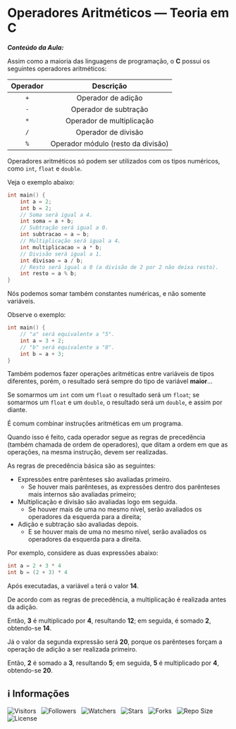 <!-- Título -->
# Operadores Aritméticos — Teoria em C

***Conteúdo da Aula:***

Assim como a maioria das linguagens de programação, o **C** possui os seguintes operadores aritméticos:

| Operador | Descrição |
| :------: | :--------:|
| `+` | Operador de adição |
| `-` | Operador de subtração |
| `*` | Operador de multiplicação |
| `/` | Operador de divisão |
| `%` | Operador módulo (resto da divisão) |

Operadores aritméticos só podem ser utilizados com os tipos numéricos, como `int`, `float` e `double`.

Veja o exemplo abaixo:

```C
int main() {
    int a = 2;
    int b = 2;
    // Soma será igual a 4.
    int soma = a + b;
    // Subtração será igual a 0.
    int subtracao = a – b;
    // Multiplicação será igual a 4.
    int multiplicacao = a * b;
    // Divisão será igual a 1.
    int divisao = a / b;
    // Resto será igual a 0 (a divisão de 2 por 2 não deixa resto).
    int resto = a % b;
}
```

Nós podemos somar também constantes numéricas, e não somente variáveis.

Observe o exemplo:

```c
int main() {
    // "a" será equivalente a "5".
    int a = 3 + 2;
    // "b" será equivalente a "8".  
    int b = a + 3;
}
```

Também podemos fazer operações aritméticas entre variáveis de tipos diferentes, porém, o resultado será sempre do tipo de variável **maior**...

Se somarmos um `int` com um `float` o resultado será um `float`; se somarmos um `float` e um `double`, o resultado será um `double`, e assim por diante.

É comum combinar instruções aritméticas em um programa.

Quando isso é feito, cada operador segue as regras de precedência (também chamada de ordem de operadores), que ditam a ordem em que as operações, na mesma instrução, devem ser realizadas.

As regras de precedência básica são as seguintes:

* Expressões entre parênteses são avaliadas primeiro.
  * Se houver mais parênteses, as expressões dentro dos parênteses mais internos são avaliadas primeiro;
* Multiplicação e divisão são avaliadas logo em seguida.
  * Se houver mais de uma no mesmo nível, serão avaliados os operadores da esquerda para a direita;
* Adição e subtração são avaliadas depois.
  * E se houver mais de uma no mesmo nível, serão avaliados os operadores da esquerda para a direita.

Por exemplo, considere as duas expressões abaixo:

```c
int a = 2 + 3 * 4
int b = (2 + 3) * 4
```

Após executadas, a variável `a` terá o valor **14**.

De acordo com as regras de precedência, a multiplicação é realizada antes da adição.

Então, **3** é multiplicado por **4**, resultando **12**; em seguida, é somado **2**, obtendo-se **14**.

Já o valor da segunda expressão será **20**, porque os parênteses forçam a operação de adição a ser realizada primeiro.

Então, **2** é somado a **3**, resultando **5**; em seguida, **5** é multiplicado por **4**, obtendo-se **20**.

<!-- Informações -->
## &#8505; Informações

![Visitors](https://api.visitorbadge.io/api/visitors?path=Devsgeeknerd%2Fcla-ope-ari-teo-c-ope-ari-rel-log-c-log-par-pro-com-bas&label=Visitantes&labelColor=%23700070&labelStyle=none&countColor=%23000fff&style=plastic&color=%23ffffff "Total de Visitantes")
&nbsp;
![Followers](https://img.shields.io/github/followers/Devsgeeknerd?style=p&label=Seguidores&labelColor=800080&color=000fff "Total de Seguidores")
&nbsp;
![Watchers](https://img.shields.io/github/watchers/Devsgeeknerd/cla-ope-ari-teo-c-ope-ari-rel-log-c-log-par-pro-com-bas?style=p&label=Observadores&labelColor=800080&color=000fff "Total de Observadores")
&nbsp;
![Stars](https://img.shields.io/github/stars/Devsgeeknerd/cla-ope-ari-teo-c-ope-ari-rel-log-c-log-par-pro-com-bas?style=p&label=Estrelas&labelColor=800080&color=000fff "Total de Estrelas")
&nbsp;
![Forks](https://img.shields.io/github/forks/Devsgeeknerd/cla-ope-ari-teo-c-ope-ari-rel-log-c-log-par-pro-com-bas?style=p&label=Bifurcações&labelColor=800080&color=000fff "Total de Bifurcações")
&nbsp;
![Repo Size](https://img.shields.io/github/repo-size/Devsgeeknerd/cla-ope-ari-teo-c-ope-ari-rel-log-c-log-par-pro-com-bas?style=p&label=Tamanho&labelColor=800080&color=000fff "Tamanho do Repositório")
&nbsp;
![License](https://img.shields.io/github/license/Devsgeeknerd/cla-ope-ari-teo-c-ope-ari-rel-log-c-log-par-pro-com-bas?style=p&label=Licença&labelColor=800080&color=000fff "Licença do Repositório")
